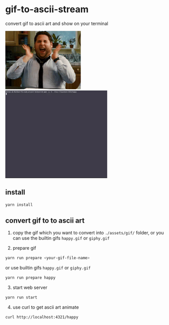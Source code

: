 # gif-to-ascii-stream
convert gif to ascii art and show on your terminal

![origin gif](https://github.com/hermeslin/gif-to-ascii-stream/blob/master/assets/gif/happy.gif)
![ascii gif art](https://github.com/hermeslin/gif-to-ascii-stream/blob/master/happy.gif)

## install
```sh
yarn install
```

## convert gif to to ascii art
1. copy the gif which you want to convert into `./assets/gif/` folder, or you can use the builtin gifs `happy.gif` or `giphy.gif`


2. prepare gif
```sh
yarn run prepare <your-gif-file-name>
```
or use builtin gifs `happy.gif` or `giphy.gif`
```sh
yarn run prepare happy
```

3. start web server
```sh
yarn run start
```

4. use curl to get ascii art animate
```sh
curl http://localhost:4321/happy
```
